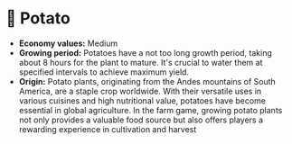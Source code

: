 # 🥔 Potato

* **Economy values:** Medium
* **Growing period:** Potatoes have a not too long growth period, taking about 8 hours for the plant to mature. It's crucial to water them at specified intervals to achieve maximum yield.
* **Origin:** Potato plants, originating from the Andes mountains of South America, are a staple crop worldwide. With their versatile uses in various cuisines and high nutritional value, potatoes have become essential in global agriculture. In the farm game, growing potato plants not only provides a valuable food source but also offers players a rewarding experience in cultivation and harvest

<div align="center">

<figure><img src="../.gitbook/assets/tree-mid-7.png" alt=""><figcaption></figcaption></figure>

 

<figure><img src="../.gitbook/assets/tree-7.png" alt=""><figcaption></figcaption></figure>

</div>
